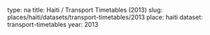 type: na
title: Haiti / Transport Timetables (2013)
slug: places/haiti/datasets/transport-timetables/2013
place: haiti
dataset: transport-timetables
year: 2013
